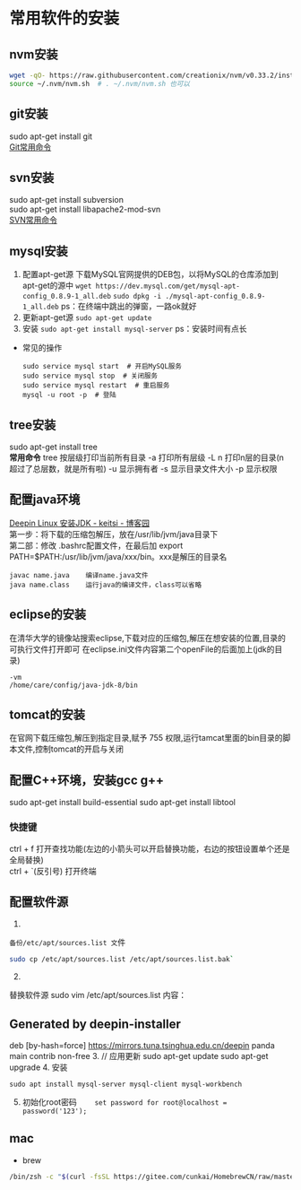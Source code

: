 # 常用软件的安装

## nvm安装
```bash
wget -qO- https://raw.githubusercontent.com/creationix/nvm/v0.33.2/install.sh | bash
source ~/.nvm/nvm.sh  # . ~/.nvm/nvm.sh 也可以
```

## git安装
sudo apt-get install git  
[Git常用命令](./Git.md)

## svn安装
sudo apt-get install subversion  
sudo apt-get install libapache2-mod-svn  
[SVN常用命令](./svn.md)

## mysql安装
1. 配置apt-get源
   下载MySQL官网提供的DEB包，以将MySQL的仓库添加到apt-get的源中
   `wget https://dev.mysql.com/get/mysql-apt-config_0.8.9-1_all.deb`
   `sudo dpkg -i ./mysql-apt-config_0.8.9-1_all.deb`
   ps：在终端中跳出的弹窗，一路ok就好
2. 更新apt-get源
   `sudo apt-get update`
3. 安装
   `sudo apt-get install mysql-server`
   ps：安装时间有点长
- 常见的操作
  ```
  sudo service mysql start  # 开启MySQL服务
  sudo service mysql stop  # 关闭服务
  sudo service mysql restart  # 重启服务
  mysql -u root -p  # 登陆
  ```

## tree安装
sudo apt-get install tree  
**常用命令**
tree 按层级打印当前所有目录
-a 打印所有层级
-L n 打印n层的目录(n超过了总层数，就是所有啦)
-u 显示拥有者
-s 显示目录文件大小
-p 显示权限

## 配置java环境  
[Deepin Linux 安装JDK - keitsi - 博客园](https://www.cnblogs.com/keitsi/p/5817433.html)  
第一步：将下载的压缩包解压，放在/usr/lib/jvm/java目录下   
第二部：修改 .bashrc配置文件，在最后加  export PATH=$PATH:/usr/lib/jvm/java/xxx/bin。xxx是解压的目录名   
```
javac name.java    编译name.java文件   
java name.class    运行java的编译文件，class可以省略   
```

## eclipse的安装
在清华大学的镜像站搜索eclipse,下载对应的压缩包,解压在想安装的位置,目录的可执行文件打开即可
在eclipse.ini文件内容第二个openFile的后面加上(jdk的目录)
```
-vm
/home/care/config/java-jdk-8/bin
```

## tomcat的安装
在官网下载压缩包,解压到指定目录,赋予 755 权限,运行tamcat里面的bin目录的脚本文件,控制tomcat的开启与关闭

## 配置C++环境，安装gcc g++
sudo apt-get install build-essential
sudo apt-get install libtool

### 快捷键
ctrl + f  打开查找功能(左边的小箭头可以开启替换功能，右边的按钮设置单个还是全局替换)  
ctrl + `(反引号)   打开终端  

## 配置软件源
1. 
  `备份/etc/apt/sources.list 文`件
  ```bash
  sudo cp /etc/apt/sources.list /etc/apt/sources.list.bak`
  ```
2. 
  替换软件源
  sudo vim /etc/apt/sources.list
  内容：
  ## Generated by deepin-installer
  deb [by-hash=force] https://mirrors.tuna.tsinghua.edu.cn/deepin panda main contrib non-free
3. 
  // 应用更新
  sudo apt-get update
  sudo apt-get upgrade
4. 安装
   ```
   sudo apt install mysql-server mysql-client mysql-workbench
   ```

5. 初始化root密码
　　```set password for root@localhost = password('123');```


## mac
- brew
```bash
/bin/zsh -c "$(curl -fsSL https://gitee.com/cunkai/HomebrewCN/raw/master/Homebrew.sh)"
```